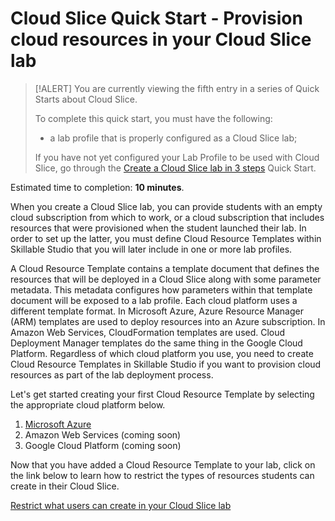 # Cloud Slice Quick Start - Provision cloud resources in your Cloud Slice lab

> [!ALERT] You are currently viewing the fifth entry in a series of Quick Starts about Cloud Slice.
>
> To complete this quick start, you must have the following:
> * a lab profile that is properly configured as a Cloud Slice lab;
> 
> If you have not yet configured your Lab Profile to be used with Cloud Slice, go through the [Create a Cloud Slice lab in 3 steps](create.md) Quick Start.

Estimated time to completion: **10 minutes**.

When you create a Cloud Slice lab, you can provide students with an empty cloud subscription from which to work, or a cloud subscription that includes resources that were provisioned when the student launched their lab. In order to set up the latter, you must define Cloud Resource Templates within Skillable Studio that you will later include in one or more lab profiles.

A Cloud Resource Template contains a template document that defines the resources that will be deployed in a Cloud Slice along with some parameter metadata. This metadata configures how parameters within that template document will be exposed to a lab profile. Each cloud platform uses a different template format. In Microsoft Azure, Azure Resource Manager (ARM) templates are used to deploy resources into an Azure subscription. In Amazon Web Services, CloudFormation templates are used. Cloud Deployment Manager templates do the same thing in the Google Cloud Platform. Regardless of which cloud platform you use, you need to create Cloud Resource Templates in Skillable Studio if you want to provision cloud resources as part of the lab deployment process.

Let's get started creating your first Cloud Resource Template by selecting the appropriate cloud platform below.

1. [Microsoft Azure](provision-cloud-resources-azure.md)
1. Amazon Web Services (coming soon)
1. Google Cloud Platform (coming soon)

Now that you have added a Cloud Resource Template to your lab, click on the link below to learn how to restrict the types of resources students can create in their Cloud Slice.

[Restrict what users can create in your Cloud Slice lab](restriction-policies.md)
